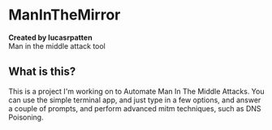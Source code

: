 # ManInTheMirror

**Created by lucasrpatten** \
Man in the middle attack tool

## What is this?

This is a project I'm working on to Automate Man In The Middle Attacks. You can use the simple terminal app, and just type in a few options, and answer a couple of prompts, and perform advanced mitm techniques, such as DNS Poisoning.

